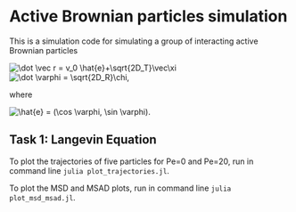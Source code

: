 # Active Brownian particles simulation

This is a simulation code for simulating a group of interacting active Brownian particles

<img src="https://latex.codecogs.com/svg.image?\dot&space;\vec&space;r&space;=&space;v_0&space;\hat{e}&plus;\sqrt{2D_T}\vec\xi&space;" title="\dot \vec r = v_0 \hat{e}+\sqrt{2D_T}\vec\xi " />
<img src="https://latex.codecogs.com/svg.image?\dot&space;\varphi&space;=&space;\sqrt{2D_R}\chi," title="\dot \varphi = \sqrt{2D_R}\chi," />

where

<img src="https://latex.codecogs.com/svg.image?\hat{e}&space;=&space;(\cos&space;\varphi,&space;\sin&space;\varphi)" title="\hat{e} = (\cos \varphi, \sin \varphi)" />.


## Task 1: Langevin Equation
To plot the trajectories of five particles for Pe=0 and Pe=20, run in command line `julia plot_trajectories.jl`.

To plot the MSD and MSAD plots, run in command line `julia plot_msd_msad.jl`.
